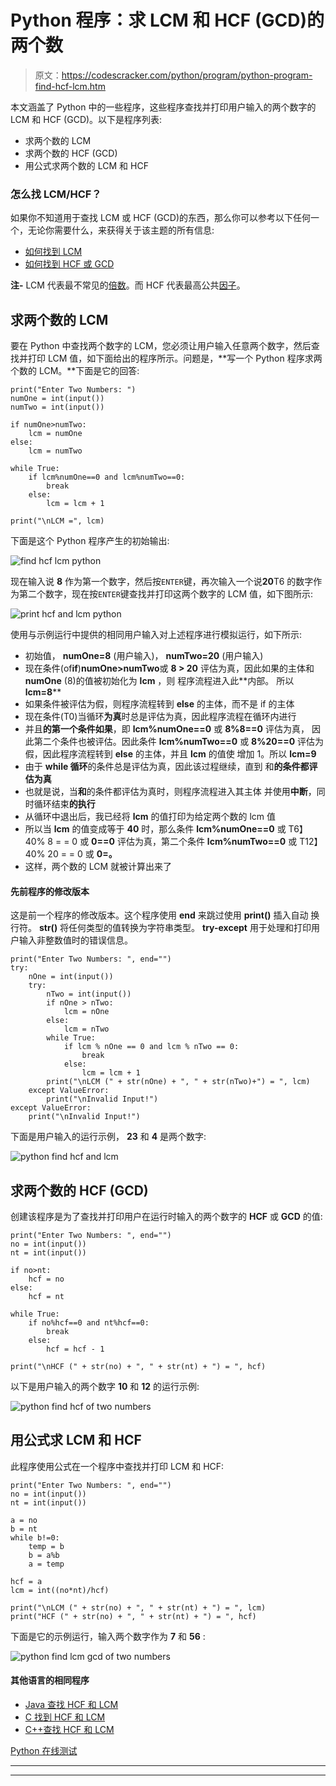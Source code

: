 # Python 程序：求 LCM 和 HCF (GCD)的两个数

> 原文：<https://codescracker.com/python/program/python-program-find-hcf-lcm.htm>

本文涵盖了 Python 中的一些程序，这些程序查找并打印用户输入的两个数字的 LCM 和 HCF (GCD)。以下是程序列表:

*   求两个数的 LCM
*   求两个数的 HCF (GCD)
*   用公式求两个数的 LCM 和 HCF

### 怎么找 LCM/HCF？

如果你不知道用于查找 LCM 或 HCF (GCD)的东西，那么你可以参考以下任何一个，无论你需要什么，来获得关于该主题的所有信息:

*   [如何找到 LCM](/nonprog/find-lcm.htm)
*   [如何找到 HCF 或 GCD](/nonprog/find-hcf.htm)

**注-** LCM 代表最不常见的<u>倍数</u>。而 HCF 代表最高公共<u>因子</u>。

## 求两个数的 LCM

要在 Python 中查找两个数字的 LCM，您必须让用户输入任意两个数字，然后查找并打印 LCM 值，如下面给出的程序所示。问题是，**写一个 Python 程序求两个数的 LCM。**下面是它的回答:

```
print("Enter Two Numbers: ")
numOne = int(input())
numTwo = int(input())

if numOne>numTwo:
    lcm = numOne
else:
    lcm = numTwo

while True:
    if lcm%numOne==0 and lcm%numTwo==0:
        break
    else:
        lcm = lcm + 1

print("\nLCM =", lcm)
```

下面是这个 Python 程序产生的初始输出:

![find hcf lcm python](img/9921c2d699939b38fa9bc74d04309149.png)

现在输入说 **8** 作为第一个数字，然后按`ENTER`键，再次输入一个说**20**T6 的数字作为第二个数字，现在按`ENTER`键查找并打印这两个数字的 LCM 值，如下图所示:

![print hcf and lcm python](img/73ef1d22b4030b54d9b4a1f4beb2afcd.png)

使用与示例运行中提供的相同用户输入对上述程序进行模拟运行，如下所示:

*   初始值， **numOne=8** (用户输入)， **numTwo=20** (用户输入)
*   现在条件(of**if**)**numOne>numTwo**或 **8 > 20** 评估为真，因此如果的主体和 **numOne** (8)的值被初始化为 **lcm** ，则 程序流程进入此**内部。 所以 **lcm=8****
*   如果条件被评估为假，则程序流程转到 **else** 的主体，而不是 if 的主体
*   现在条件(T0)当循环**为真**时总是评估为真，因此程序流程在循环内进行
*   并且**的第一个条件如果**，即 **lcm%numOne==0** 或 **8%8==0** 评估为真， 因此第二个条件也被评估。因此条件 **lcm%numTwo==0** 或 **8%20==0** 评估为假，因此程序流程转到 **else** 的主体，并且 **lcm** 的值使 增加 1。所以 **lcm=9**
*   由于 **while 循环**的条件总是评估为真，因此该过程继续，直到 和**的条件都评估为真**
*   也就是说，当**和**的条件都评估为真时，则程序流程进入其主体 并使用**中断**，同时循环结束**的执行**
*   从循环中退出后，我已经将 **lcm** 的值打印为给定两个数的 lcm 值
*   所以当 **lcm** 的值变成等于 **40** 时，那么条件 **lcm%numOne==0** 或 T6】40% 8 = = 0 或 **0==0** 评估为真，第二个条件 **lcm%numTwo==0** 或 T12】40% 20 = = 0 或 **0=。**
*   这样，两个数的 LCM 就被计算出来了

#### 先前程序的修改版本

这是前一个程序的修改版本。这个程序使用 **end** 来跳过使用 **print()** 插入自动 换行符。 **str()** 将任何类型的值转换为字符串类型。 **try-except** 用于处理和打印用户输入非整数值时的错误信息。

```
print("Enter Two Numbers: ", end="")
try:
    nOne = int(input())
    try:
        nTwo = int(input())
        if nOne > nTwo:
            lcm = nOne
        else:
            lcm = nTwo
        while True:
            if lcm % nOne == 0 and lcm % nTwo == 0:
                break
            else:
                lcm = lcm + 1
        print("\nLCM (" + str(nOne) + ", " + str(nTwo)+") = ", lcm)
    except ValueError:
        print("\nInvalid Input!")
except ValueError:
    print("\nInvalid Input!")
```

下面是用户输入的运行示例， **23** 和 **4** 是两个数字:

![python find hcf and lcm](img/6264bc56df1b182533cc97eeaf61702a.png)

## 求两个数的 HCF (GCD)

创建该程序是为了查找并打印用户在运行时输入的两个数字的 **HCF** 或 **GCD** 的值:

```
print("Enter Two Numbers: ", end="")
no = int(input())
nt = int(input())

if no>nt:
    hcf = no
else:
    hcf = nt

while True:
    if no%hcf==0 and nt%hcf==0:
        break
    else:
        hcf = hcf - 1

print("\nHCF (" + str(no) + ", " + str(nt) + ") = ", hcf)
```

以下是用户输入的两个数字 **10** 和 **12** 的运行示例:

![python find hcf of two numbers](img/ed499e7fb3b5a3035b583cf893ba5b33.png)

## 用公式求 LCM 和 HCF

此程序使用公式在一个程序中查找并打印 LCM 和 HCF:

```
print("Enter Two Numbers: ", end="")
no = int(input())
nt = int(input())

a = no
b = nt
while b!=0:
    temp = b
    b = a%b
    a = temp

hcf = a
lcm = int((no*nt)/hcf)

print("\nLCM (" + str(no) + ", " + str(nt) + ") = ", lcm)
print("HCF (" + str(no) + ", " + str(nt) + ") = ", hcf)
```

下面是它的示例运行，输入两个数字作为 **7** 和 **56** :

![python find lcm gcd of two numbers](img/29a6b0719ce97f86ab02971cc27e1aca.png)

#### 其他语言的相同程序

*   [Java 查找 HCF 和 LCM](/java/program/java-program-find-hcf-lcm.htm)
*   [C 找到 HCF 和 LCM](/c/program/c-program-find-hcf-lcm.htm)
*   [C++查找 HCF 和 LCM](/cpp/program/cpp-program-find-hcf-lcm.htm)

[Python 在线测试](/exam/showtest.php?subid=10)

* * *

* * *